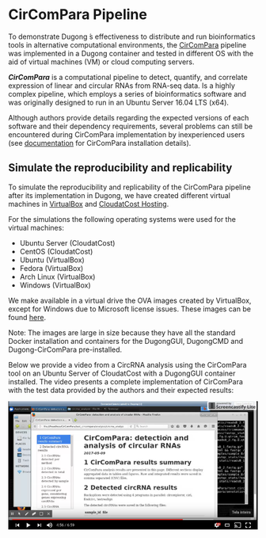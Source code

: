 # CirComPara Pipeline

To demonstrate Dugong ́s effectiveness to distribute and run bioinformatics tools in alternative computational environments, the [CirComPara](http://www.mdpi.com/2311-553X/3/1/8) pipeline was implemented in a Dugong container and tested in different OS with the aid of virtual machines (VM) or cloud computing servers.

***CirComPara*** is a computational pipeline to detect, quantify, and correlate expression of linear and circular RNAs from RNA-seq data. Is a highly complex pipeline, which employs a series of bioinformatics software and was originally designed to run in an Ubuntu Server 16.04 LTS (x64).

Although authors provide details regarding the expected versions of each software and their dependency requirements, several problems can still be encountered during CirComPara implementation by inexperienced users (see [documentation](https://goo.gl/Eg6cKG) for CirComPara installation details).

## Simulate the reproducibility and replicability

To simulate the reproducibility and replicability of the CirComPara pipeline after its implementation in Dugong, we have created different virtual machines in [VirtualBox](https://www.virtualbox.org/) and [CloudatCost Hosting](http://cloudatcost.com/).

For the simulations the following operating systems were used for the virtual machines:

- Ubuntu Server (CloudatCost)
- CentOS (CloudatCost)
- Ubuntu (VirtualBox)
- Fedora (VirtualBox)
- Arch Linux (VirtualBox)
- Windows (VirtualBox)

We make available in a virtual drive the OVA images created by VirtualBox, except for Windows due to Microsoft license issues. These images can be found [here](https://mega.nz/#F!cPhDUTTT!pXZy-CtLEvR4wx0uqpeqWQ).

Note: The images are large in size because they have all the standard Docker installation and containers for the DugongGUI, DugongCMD and Dugong-CirComPara pre-installed.

Below we provide a video from a CircRNA analysis using the CirComPara tool on an Ubuntu Server of CloudatCost with a DugongGUI container installed. The video presents a complete implementation of CirComPara with the test data provided by the authors and their expected results:

[![Watch the video](https://raw.githubusercontent.com/DugongBioinformatics/dugongbioinformatics.github.io/master/.misc/Screenshot%20from%202017-08-01%2004-41-23.png)](https://www.youtube.com/watch?v=8FlvmERIKJI)
